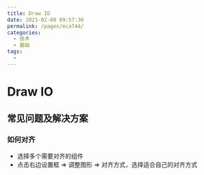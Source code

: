 ```yaml
---
title: Draw IO
date: 2021-02-08 09:57:36
permalink: /pages/eca744/
categories:
  - 技术
  - 基础
tags:
  - 
---
```

# Draw IO

## 常见问题及解决方案

### 如何对齐

- 选择多个需要对齐的组件
- 点击右边设置框 => 调整图形 => 对齐方式，选择适合自己的对齐方式


